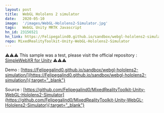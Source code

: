 ```yaml
---
layout: post
title:  WebGL Hololens 2 simulator
date:   2020-05-10
image:  '/images/WebGL-Hololens2-Simulator.jpg'
tags:   WebGL Unity MRTK Javascript
hn_id: 23156521
hn_link: https://Felipegalind0.github.io/sandbox/webgl-hololens2-simulation/
repo: MixedRealityToolkit-Unity-WebGL-Hololens2-Simulator 
---
```


⚠️⚠️⚠️ This sample was a test, please visit the official repository : [SimpleWebXR for Unity](https://github.com/Felipegalind0/Simple-WebXR-Unity) ⚠️⚠️⚠️

Demo : [https://Felipegalind0.github.io/sandbox/webgl-hololens2-simulation/](https://Felipegalind0.github.io/sandbox/webgl-hololens2-simulation/){:target="_blank"}

Source : [https://github.com/Felipegalind0/MixedRealityToolkit-Unity-WebGL-Hololens2-Simulator](https://github.com/Felipegalind0/MixedRealityToolkit-Unity-WebGL-Hololens2-Simulator){:target="_blank"}